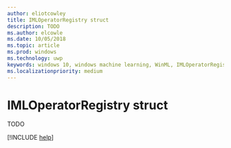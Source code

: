 ```yaml
---
author: eliotcowley
title: IMLOperatorRegistry struct
description: TODO
ms.author: elcowle
ms.date: 10/05/2018
ms.topic: article
ms.prod: windows
ms.technology: uwp
keywords: windows 10, windows machine learning, WinML, IMLOperatorRegistry
ms.localizationpriority: medium
---
```


# IMLOperatorRegistry struct

TODO

[!INCLUDE [help](../includes/get-help.md)]